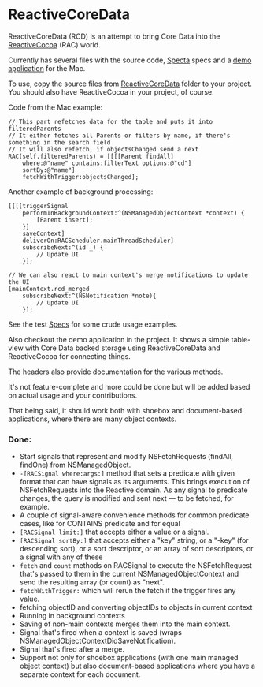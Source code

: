 # ReactiveCoreData

ReactiveCoreData (RCD) is an attempt to bring Core Data into the [ReactiveCocoa](https://github.com/ReactiveCocoa/ReactiveCocoa) (RAC) world.

Currently has several files with the source code, [Specta](https://github.com/petejkim/specta) specs and a [demo application][Demo] for the Mac.

To use, copy the source files from [ReactiveCoreData](ReactiveCoreData) folder to your project. You should also have ReactiveCocoa in your project, of course.

Code from the Mac example:

```objc
// This part refetches data for the table and puts it into filteredParents
// It either fetches all Parents or filters by name, if there's something in the search field
// It will also refetch, if objectsChanged send a next
RAC(self.filteredParents) = [[[[Parent findAll]
    where:@"name" contains:filterText options:@"cd"]
    sortBy:@"name"]
    fetchWithTrigger:objectsChanged];
```

Another example of background processing:
```objc
[[[[triggerSignal 
    performInBackgroundContext:^(NSManagedObjectContext *context) {
        [Parent insert];
    }]
    saveContext]
    deliverOn:RACScheduler.mainThreadScheduler]
    subscribeNext:^(id _) {
        // Update UI
    }];
    
// We can also react to main context's merge notifications to update the UI
[mainContext.rcd_merged 
    subscribeNext:^(NSNotification *note){
        // Update UI
    }];
```

See the test [Specs][Specs] for some crude usage examples.

Also checkout the demo application in the project. It shows a simple table-view with Core Data backed storage using ReactiveCoreData and ReactiveCocoa for connecting things.

The headers also provide documentation for the various methods.

It's not feature-complete and more could be done but will be added based on actual usage and your contributions.

That being said, it should work both with shoebox and document-based applications, where there are many object contexts.


### Done:

- Start signals that represent and modify NSFetchRequests (findAll, findOne) from NSManagedObject.
- `-[RACSignal where:args:]` method that sets a predicate with given format that can have signals as its arguments. This brings execution of NSFetchRequests into the Reactive domain. As any signal to predicate changes, the query is modified and sent next — to be fetched, for example.
- A couple of signal-aware convenience methods for common predicate cases, like for CONTAINS predicate and for equal 
- `[RACSignal limit:]` that accepts either a value or a signal.
- `[RACSignal sortBy:]` that accepts either a "key" string, or a "-key" (for descending sort), or a sort descriptor, or an array of sort descriptors, or a signal with any of these
- `fetch` and `count` methods on RACSignal to execute the NSFetchRequest that's passed to them in the current NSManagedObjectContext and send the resulting array (or count) as "next".
- `fetchWithTrigger:` which will rerun the fetch if the trigger fires any value.
- fetching objectID and converting objectIDs to objects in current context
- Running in background contexts
- Saving of non-main contexts merges them into the main context.
- Signal that's fired when a context is saved (wraps NSManagedObjectContextDidSaveNotification).
- Signal that's fired after a merge.
- Support not only for shoebox applications (with one main managed object context) but also document-based applications where you have a separate context for each document.

[Demo]: ReactiveCoreDataApp/ASWAppDelegate.m
[Specs]: ReactiveCoreDataTests/RACManagedObjectFetchSpecs.m
